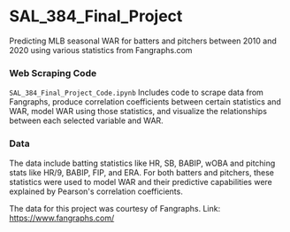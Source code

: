 # SAL_384_Final_Project
 Predicting MLB seasonal WAR for batters and pitchers between 2010 and 2020 using various statistics from Fangraphs.com

### Web Scraping Code

`SAL_384_Final_Project_Code.ipynb` Includes code to scrape data from Fangraphs, produce correlation coefficients between certain statistics and WAR, model WAR using those statistics, and visualize the relationships between each selected variable and WAR.

### Data

The data include batting statistics like HR, SB, BABIP, wOBA and pitching stats like HR/9, BABIP, FIP, and ERA. For both batters and pitchers, these statistics were used to model WAR and their predictive capabilities were explained by Pearson's correlation coefficients.

The data for this project was courtesy of Fangraphs. Link: https://www.fangraphs.com/
